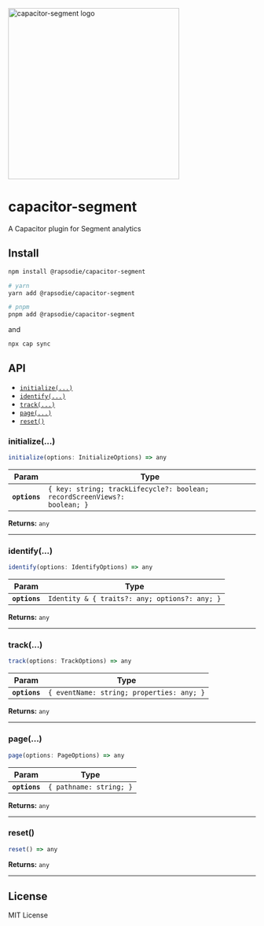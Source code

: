 
<img width="348" alt="capacitor-segment logo" src="https://user-images.githubusercontent.com/12596485/147050756-e69b1c19-7adb-4b12-a029-65f7faae3dcb.png">

# capacitor-segment

A Capacitor plugin for Segment analytics

## Install

```sh
npm install @rapsodie/capacitor-segment

# yarn 
yarn add @rapsodie/capacitor-segment

# pnpm 
pnpm add @rapsodie/capacitor-segment
```

and 

```sh
npx cap sync
```

## API

<docgen-index>

* [`initialize(...)`](#initialize)
* [`identify(...)`](#identify)
* [`track(...)`](#track)
* [`page(...)`](#page)
* [`reset()`](#reset)

</docgen-index>

<docgen-api>
<!--Update the source file JSDoc comments and rerun docgen to update the docs below-->

### initialize(...)

```typescript
initialize(options: InitializeOptions) => any
```

| Param         | Type                                                                                 |
| ------------- | ------------------------------------------------------------------------------------ |
| **`options`** | <code>{ key: string; trackLifecycle?: boolean; recordScreenViews?: boolean; }</code> |

**Returns:** <code>any</code>

--------------------


### identify(...)

```typescript
identify(options: IdentifyOptions) => any
```

| Param         | Type                                                     |
| ------------- | -------------------------------------------------------- |
| **`options`** | <code>Identity & { traits?: any; options?: any; }</code> |

**Returns:** <code>any</code>

--------------------


### track(...)

```typescript
track(options: TrackOptions) => any
```

| Param         | Type                                                 |
| ------------- | ---------------------------------------------------- |
| **`options`** | <code>{ eventName: string; properties: any; }</code> |

**Returns:** <code>any</code>

--------------------


### page(...)

```typescript
page(options: PageOptions) => any
```

| Param         | Type                               |
| ------------- | ---------------------------------- |
| **`options`** | <code>{ pathname: string; }</code> |

**Returns:** <code>any</code>

--------------------


### reset()

```typescript
reset() => any
```

**Returns:** <code>any</code>

--------------------

</docgen-api>

## License
MIT License
